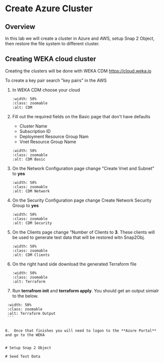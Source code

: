 # Create Azure Cluster

## Overview
In this lab we will create a cluster in Azure and AWS, setup Snap 2 Object, then restore the file system to different cluster.

##  Creating WEKA cloud cluster
Creating the clusters will be done with WEKA CDM https://cloud.weka.io

To create a key pair search "key pairs" in the AWS 

1.  In WEKA CDM choose your cloud


    ```{image} ./images/cdm.png
    :width: 50%
    :class: zoomable
    :alt: CDM
    ```

2.  Fill out the required fields on the Basic page that don't have defaults
    - Cluster Name
    - Subscription ID
    - Deployment Resource Group Nam
    - Vnet Resource Group Name


    ```{image} ./images/cdm_basic.png
    :width: 50%
    :class: zoomable
    :alt: CDM Basic
    ```

3.  On the Network Configuration page change "Create Vnet and Subnet" to **yes**


    ```{image} ./images/cdm_network.png
    :width: 50%
    :class: zoomable
    :alt: CDM Network
    ```

4.  On the Security Configuration page change Create Network Security Group to **yes** 


    ```{image} ./images/cdm_security.png
    :width: 50%
    :class: zoomable
    :alt: CDM Security
    ```

5.  On the Clients  page change "Number of Clients to **3**.  These clients will be used to generate test data that will be restored witn Snap2Obj.


    ```{image} ./images/cdm_clients.png
    :width: 50%
    :class: zoomable
    :alt: CDM Clients
    ```

6.  On the right hand side download the generated Terraform file


    ```{image} ./images/tf_download.png
    :width: 50%
    :class: zoomable
    :alt: Terraform
    ```

7.  Run **terrafrom init** and **terraform apply**.  You should get an output simialr to the below.


   ```{image} ./images/tf_output.png
    :width: 50%
    :class: zoomable
    :alt: Terraform Output
    ```


8.  Once that finishes you will need to logon to the **Azure Portal** and go to the WEKA 


# Setup Snap 2 Object

# Seed Test Data 